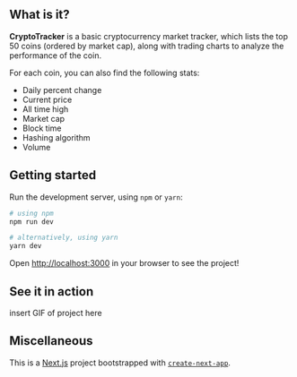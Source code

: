 
## What is it?
**CryptoTracker** is a basic cryptocurrency market tracker, which lists the top 50 coins (ordered by market cap), along with trading charts to analyze the performance of the coin.

For each coin, you can also find the following stats:
* Daily percent change
* Current price
* All time high
* Market cap
* Block time
* Hashing algorithm
* Volume

## Getting started
Run the development server, using `npm` or `yarn`:

```bash
# using npm
npm run dev

# alternatively, using yarn
yarn dev
```

Open [http://localhost:3000](http://localhost:3000) in your browser to see the project!

## See it in action
insert GIF of project here

## Miscellaneous
This is a [Next.js](https://nextjs.org/) project bootstrapped with [`create-next-app`](https://github.com/vercel/next.js/tree/canary/packages/create-next-app).
